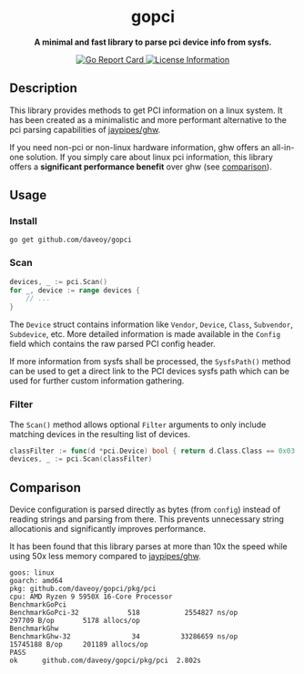 
<div align="center">
  <h1><strong>gopci</strong></h1>
  <p>
		<strong>A minimal and fast library to parse pci device info from sysfs.</strong>
  </p>
  <p>
    <a href="https://goreportcard.com/report/github.com/daveoy/gopci">
      <img alt="Go Report Card" src="https://goreportcard.com/badge/github.com/daveoy/gopci" />
    </a>
    <a href="#">
			<img alt="License Information" src="https://img.shields.io/github/license/hertg/go-pciids">
    </a>
  </p>
</div>

## Description

This library provides methods to get PCI information on a linux system.
It has been created as a minimalistic and more performant alternative to
the pci parsing capabilities of [jaypipes/ghw](https://github.com/jaypipes/ghw).

If you need non-pci or non-linux hardware information,
ghw offers an all-in-one solution. If you simply care about linux pci information,
this library offers a **significant performance benefit** over ghw (see [comparison](#Comparison)).

## Usage

### Install
```shell
go get github.com/daveoy/gopci
```

### Scan
```go
devices, _ := pci.Scan()
for _, device := range devices {
	// ...
}
```

The `Device` struct contains information like `Vendor`, `Device`, `Class`, `Subvendor`, `Subdevice`, etc.
More detailed information is made available in the `Config` field which contains the raw parsed PCI config header.

If more information from sysfs shall be processed, the `SysfsPath()` method can be used
to get a direct link to the PCI devices sysfs path which can be used for further custom information gathering.

### Filter
The `Scan()` method allows optional `Filter` arguments to only include matching
devices in the resulting list of devices.

```go
classFilter := func(d *pci.Device) bool { return d.Class.Class == 0x03 }
devices, _ := pci.Scan(classFilter)
```

## Comparison

Device configuration is parsed directly as bytes (from `config`) instead of
reading strings and parsing from there. This prevents unnecessary string
allocationis and significantly improves performance.

It has been found that this library parses at more
than 10x the speed while using 50x less memory compared to
[jaypipes/ghw](https://github.com/jaypipes/ghw).

```text
goos: linux
goarch: amd64
pkg: github.com/daveoy/gopci/pkg/pci
cpu: AMD Ryzen 9 5950X 16-Core Processor
BenchmarkGoPci
BenchmarkGoPci-32            518           2554827 ns/op          297709 B/op       5178 allocs/op
BenchmarkGhw
BenchmarkGhw-32               34          33286659 ns/op        15745188 B/op     201189 allocs/op
PASS
ok      github.com/daveoy/gopci/pkg/pci  2.802s
```

